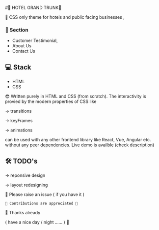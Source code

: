 #🌃  HOTEL GRAND TRUNK🌃 


👻  CSS only theme for hotels and public facing businesses , 



### 📌 Section 
* Customer Testimonial, 
* About  Us 
* Contact Us


## 💻 Stack 

* HTML  
* CSS


😎 Written purely in HTML and CSS (from scratch). The interactivity is provied by the modern properties of CSS like 


-> transitions 

-> keyFrames

-> animations 


can be used with any other frontend library like React, Vue, Angular etc. without any peer dependencies. Live demo is availble (check description)


## 🛠 TODO's

-> reponsive design 

-> layout redesigning



👏 Please raise an issue ( if you have it )

`💜 Contributions are appreciated 💜 `



🙏 Thanks already 


( have a nice day / night ...... ) 👾
